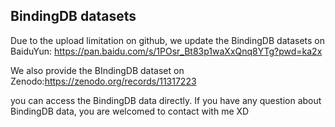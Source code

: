 ## BindingDB datasets
Due to the upload limitation on github,  we update the BindingDB datasets on BaiduYun: https://pan.baidu.com/s/1POsr_Bt83p1waXxQnq8YTg?pwd=ka2x

We also provide the BIndingDB dataset on Zenodo:https://zenodo.org/records/11317223

you can access the BindingDB data directly. If you have any question about BindingDB data, you are welcomed to contact with me XD

